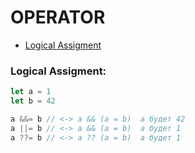 # OPERATOR

+ [Logical Assigment](#Logical_Assigment)

### <a name="Logical_Assigment"></a> Logical Assigment:

```js
let a = 1
let b = 42

a &&= b // <-> a && (a = b)  a будет 42
a ||= b // <-> a && (a = b)  a будет 1
a ??= b // <-> a ?? (a = b)  a будет 1
```
